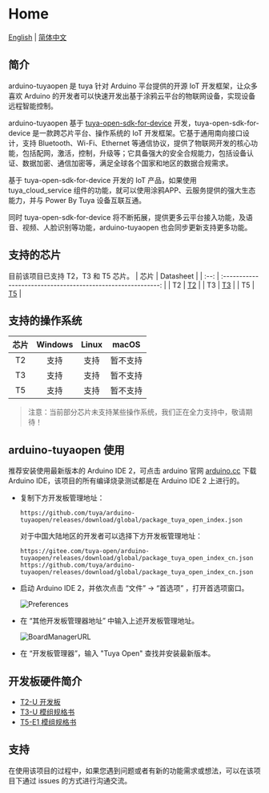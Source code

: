# Home

[English](README.md) | [简体中文](README_zh.md)

## 简介

arduino-tuyaopen 是 tuya 针对 Arduino 平台提供的开源 IoT 开发框架，让众多喜欢 Arduino 的开发者可以快速开发出基于涂鸦云平台的物联网设备，实现设备远程智能控制。

arduino-tuyaopen 基于 [tuya-open-sdk-for-device](https://github.com/tuya/tuya-open-sdk-for-device) 开发，tuya-open-sdk-for-device 是一款跨芯片平台、操作系统的 IoT 开发框架。它基于通用南向接口设计，支持 Bluetooth、Wi-Fi、Ethernet 等通信协议，提供了物联网开发的核心功能，包括配网，激活，控制，升级等；它具备强大的安全合规能力，包括设备认证、数据加密、通信加密等，满足全球各个国家和地区的数据合规需求。

基于 tuya-open-sdk-for-device 开发的 IoT 产品，如果使用 tuya_cloud_service 组件的功能，就可以使用涂鸦APP、云服务提供的强大生态能力，并与 Power By Tuya 设备互联互通。

同时 tuya-open-sdk-for-device 将不断拓展，提供更多云平台接入功能，及语音、视频、人脸识别等功能，arduino-tuyaopen 也会同步更新支持更多功能。

## 支持的芯片
目前该项目已支持 T2，T3 和 T5 芯片。
| 芯片 |                          Datasheet                           |
| :--: | :----------------------------------------------------------: |
|  T2  | [T2](https://developer.tuya.com/cn/docs/iot/T2-U-module-datasheet?id=Kce1tncb80ldq) |
|  T3  | [T3](https://developer.tuya.com/cn/docs/iot/T3-U-Module-Datasheet?id=Kdd4pzscwf0il) |
|  T5  | [T5](https://developer.tuya.com/cn/docs/iot/T5-E1-Module-Datasheet?id=Kdar6hf0kzmfi) |

## 支持的操作系统

| 芯片 | Windows  | Linux |  macOS   |
| :--: | :------: | :---: | :------: |
|  T2  |   支持   | 支持  | 暂不支持 |
|  T3  |   支持   | 支持  | 暂不支持 |
|  T5  |   支持   | 支持  | 暂不支持 |

> 注意：当前部分芯片未支持某些操作系统，我们正在全力支持中，敬请期待！


## arduino-tuyaopen 使用 

推荐安装使用最新版本的 Arduino IDE 2，可点击 arduino 官网 [arduino.cc](https://www.arduino.cc/en/software) 下载 Arduino IDE，该项目的所有编译烧录测试都是在 Arduino IDE 2 上进行的。

+ 复制下方开发板管理地址：

  ```
  https://github.com/tuya/arduino-tuyaopen/releases/download/global/package_tuya_open_index.json
  ```

  对于中国大陆地区的开发者可以选择下方开发板管理地址：

  ```
  https://gitee.com/tuya-open/arduino-tuyaopen/releases/download/global/package_tuya_open_index_cn.json
  https://github.com/tuya/arduino-tuyaopen/releases/download/global/package_tuya_open_index_cn.json
  ```

+ 启动 Arduino IDE 2，并依次点击 “文件” -> “首选项” ，打开首选项窗口。

  ![Preferences](https://images.tuyacn.com/fe-static/docs/img/9f354b85-5f9d-4af6-be60-c114d7b1e822.png)

+ 在 “其他开发板管理器地址” 中输入上述开发板管理地址。

  ![BoardManagerURL](https://images.tuyacn.com/fe-static/docs/img/3e53a3ce-c603-481a-9ac0-fd20d6fa6525.png)

+ 在 “开发板管理器”，输入 "Tuya Open" 查找并安装最新版本。

## 开发板硬件简介

+ [T2-U 开发板](https://developer.tuya.com/cn/docs/iot/t2-u-board?id=Kce6cq9e9vlmv)
+ [T3-U 模组规格书](https://developer.tuya.com/cn/docs/iot/T3-U-Module-Datasheet?id=Kdd4pzscwf0il)
+ [T5-E1 模组规格书](https://developer.tuya.com/cn/docs/iot/T5-E1-Module-Datasheet?id=Kdar6hf0kzmfi)

## 支持

在使用该项目的过程中，如果您遇到问题或者有新的功能需求或想法，可以在该项目下通过 issues 的方式进行沟通交流。
